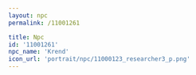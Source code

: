 ```yaml
---
layout: npc
permalink: /11001261

title: Npc
id: '11001261'
npc_name: 'Krend'
icon_url: 'portrait/npc/11000123_researcher3_p.png'
---
```

